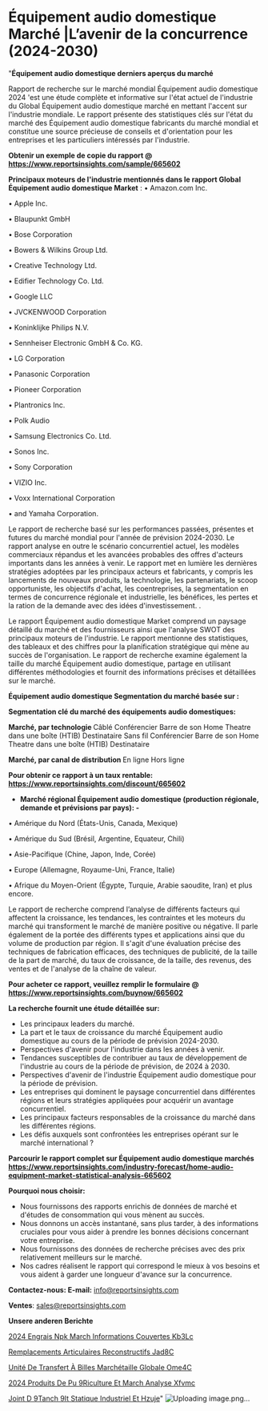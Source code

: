 # Équipement audio domestique Marché |L’avenir de la concurrence (2024-2030)

"<strong>Équipement audio domestique derniers aperçus du marché</strong>

Rapport de recherche sur le marché mondial Équipement audio domestique 2024 'est une étude complète et informative sur l'état actuel de l'industrie du Global Équipement audio domestique marché en mettant l'accent sur l'industrie mondiale. Le rapport présente des statistiques clés sur l'état du marché des Équipement audio domestique fabricants du marché mondial et constitue une source précieuse de conseils et d'orientation pour les entreprises et les particuliers intéressés par l'industrie.

<strong>Obtenir un exemple de copie du rapport @ <a href=https://www.reportsinsights.com/sample/665602>https://www.reportsinsights.com/sample/665602</a></strong>

<strong>Principaux moteurs de l'industrie mentionnés dans le rapport Global Équipement audio domestique Market</strong> :
• Amazon.com Inc.

• Apple Inc.

• Blaupunkt GmbH

• Bose Corporation

• Bowers & Wilkins Group Ltd.

• Creative Technology Ltd.

• Edifier Technology Co. Ltd.

• Google LLC

• JVCKENWOOD Corporation

• Koninklijke Philips N.V.

• Sennheiser Electronic GmbH & Co. KG.

• LG Corporation

• Panasonic Corporation

• Pioneer Corporation

• Plantronics Inc.

• Polk Audio

• Samsung Electronics Co. Ltd.

• Sonos Inc.

• Sony Corporation

• VIZIO Inc.

• Voxx International Corporation

• and Yamaha Corporation.

Le rapport de recherche basé sur les performances passées, présentes et futures du marché mondial pour l'année de prévision 2024-2030. Le rapport analyse en outre le scénario concurrentiel actuel, les modèles commerciaux répandus et les avancées probables des offres d'acteurs importants dans les années à venir. Le rapport met en lumière les dernières stratégies adoptées par les principaux acteurs et fabricants, y compris les lancements de nouveaux produits, la technologie, les partenariats, le scoop opportuniste, les objectifs d'achat, les coentreprises, la segmentation en termes de concurrence régionale et industrielle, les bénéfices, les pertes et la ration de la demande avec des idées d'investissement. .

Le rapport Équipement audio domestique Market comprend un paysage détaillé du marché et des fournisseurs ainsi que l'analyse SWOT des principaux moteurs de l'industrie. Le rapport mentionne des statistiques, des tableaux et des chiffres pour la planification stratégique qui mène au succès de l'organisation. Le rapport de recherche examine également la taille du marché Équipement audio domestique, partage en utilisant différentes méthodologies et fournit des informations précises et détaillées sur le marché.

<strong>Équipement audio domestique Segmentation du marché basée sur :</strong>

<strong> Segmentation clé du marché des équipements audio domestiques: </strong>

<strong> Marché, par technologie </strong>
Câblé
Conférencier
Barre de son
Home Theatre dans une boîte (HTIB)
Destinataire
Sans fil
Conférencier
Barre de son
Home Theatre dans une boîte (HTIB)
Destinataire

<strong> Marché, par canal de distribution </strong>
En ligne
Hors ligne

<strong>Pour obtenir ce rapport à un taux rentable: <a href=https://www.reportsinsights.com/discount/665602>https://www.reportsinsights.com/discount/665602</a></strong>
<ul>
  <li><strong>Marché régional Équipement audio domestique (production régionale, demande et prévisions par pays): -</strong></li>
</ul>
• Amérique du Nord (États-Unis, Canada, Mexique)

• Amérique du Sud (Brésil, Argentine, Equateur, Chili)

• Asie-Pacifique (Chine, Japon, Inde, Corée)

• Europe (Allemagne, Royaume-Uni, France, Italie)

• Afrique du Moyen-Orient (Égypte, Turquie, Arabie saoudite, Iran) et plus encore.

Le rapport de recherche comprend l’analyse de différents facteurs qui affectent la croissance, les tendances, les contraintes et les moteurs du marché qui transforment le marché de manière positive ou négative. Il parle également de la portée des différents types et applications ainsi que du volume de production par région. Il s'agit d'une évaluation précise des techniques de fabrication efficaces, des techniques de publicité, de la taille de la part de marché, du taux de croissance, de la taille, des revenus, des ventes et de l'analyse de la chaîne de valeur.

<strong>Pour acheter ce rapport, veuillez remplir le formulaire @   <a href=https://www.reportsinsights.com/buynow/665602>https://www.reportsinsights.com/buynow/665602</a></strong>

<strong>La recherche fournit une étude détaillée sur:</strong>
<ul>
  <li>Les principaux leaders du marché.</li>
  <li>La part et le taux de croissance du marché Équipement audio domestique au cours de la période de prévision 2024-2030.</li>
  <li>Perspectives d'avenir pour l'industrie dans les années à venir.</li>
  <li>Tendances susceptibles de contribuer au taux de développement de l'industrie au cours de la période de prévision, de 2024 à 2030.</li>
  <li>Perspectives d'avenir de l'industrie Équipement audio domestique pour la période de prévision.</li>
  <li>Les entreprises qui dominent le paysage concurrentiel dans différentes régions et leurs stratégies appliquées pour acquérir un avantage concurrentiel.</li>
  <li>Les principaux facteurs responsables de la croissance du marché dans les différentes régions.</li>
  <li>Les défis auxquels sont confrontées les entreprises opérant sur le marché international ?</li>
</ul>

<strong>Parcourir le rapport complet sur Équipement audio domestique marchés <a href=https://www.reportsinsights.com/industry-forecast/home-audio-equipment-market-statistical-analysis-665602>https://www.reportsinsights.com/industry-forecast/home-audio-equipment-market-statistical-analysis-665602</a></strong>

<strong>Pourquoi nous choisir:</strong>
<ul>
  <li>Nous fournissons des rapports enrichis de données de marché et d'études de consommation qui vous mènent au succès.</li>
  <li>Nous donnons un accès instantané, sans plus tarder, à des informations cruciales pour vous aider à prendre les bonnes décisions concernant votre entreprise.</li>
  <li>Nous fournissons des données de recherche précises avec des prix relativement meilleurs sur le marché.</li>
  <li>Nos cadres réalisent le rapport qui correspond le mieux à vos besoins et vous aident à garder une longueur d'avance sur la concurrence.</li>
</ul>
<strong>Contactez-nous:
</strong><strong>E-mail:</strong> <a href=mailto:info@reportsinsights.com>info@reportsinsights.com</a>

<strong>Ventes</strong>: <a href=mailto:sales@reportsinsights.com>sales@reportsinsights.com</a>

<strong>Unsere anderen Berichte</strong>

<a href=https://www.linkedin.com/pulse/2024-engrais-npk-march%C3%A9-informations-couvertes-kb3lc/>2024 Engrais Npk March Informations Couvertes Kb3Lc</a>

<a href=https://www.linkedin.com/pulse/remplacements-articulaires-reconstructifs-jad8c/>Remplacements Articulaires Reconstructifs Jad8C</a>

<a href=https://www.linkedin.com/pulse/unité-de-transfert-à-billes-marchétaille-globale-ome4c/>Unité De Transfert À Billes Marchétaille Globale Ome4C</a>

<a href=https://www.linkedin.com/pulse/2024-produits-de-pu%C3%A9riculture-et-march%C3%A9-analyse-xfvmc/>2024 Produits De Pu 9Riculture Et March Analyse Xfvmc</a>

<a href=https://www.linkedin.com/pulse/joint-d%C3%A9tanch%C3%A9it%C3%A9-statique-industriel-et-hzuje/>Joint D 9Tanch 9It Statique Industriel Et Hzuje</a>"
![Uploading image.png…]()
